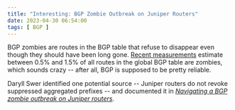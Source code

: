 ```yaml
---
title: "Interesting: BGP Zombie Outbreak on Juniper Routers"
date: 2023-04-30 06:54:00
tags: [ BGP ]
---
```

BGP zombies are routes in the BGP table that refuse to disappear even though they should have been long gone. [Recent measurements](https://storage.googleapis.com/site-media-prod/meetings/NANOG87/4692/20230215_Manassakis_Bgp_Zombies_-_v1.pdf) estimate between 0.5% and 1.5% of all routes in the global BGP table are zombies, which sounds crazy -- after all, BGP is supposed to be pretty reliable.

Daryll Swer identified one potential source -- Juniper routers do not revoke suppressed aggregated prefixes -- and documented it in *[Navigating a BGP zombie outbreak on Juniper routers](https://blog.apnic.net/2023/04/13/navigating-a-bgp-zombie-outbreak-on-juniper-routers/)*.

